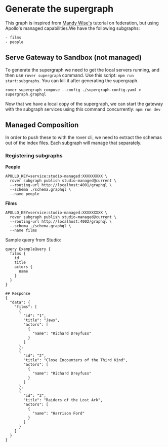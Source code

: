 # Generate the supergraph

This graph is inspired from [Mandy Wise's][1] tutorial on federation, but using Apollo's managed capabilities.We have the following subgraphs:

```
- films
- people
```

## Serve Gateway to Sandbox (not managed)

To generate the supergraph we need to get the local servers running, and then use `rover supergraph` command. Use this script: `npm run start:subgraphs`. You can kill it after generating the supergraph. 

```
rover supergraph compose --config ./supergraph-config.yaml > supergraph.graphql
```

Now that we have a local copy of the supergraph, we can start the gateway with the subgraph services using this command concurrently: `npm run dev`

## Managed Composition

In order to push these to with the rover cli, we need to extract the schemas out of the index files. Each subgraph will manage that separately.

### Registering subgraphs

**People**

```
APOLLO_KEY=service:studio-managed:XXXXXXXXX \
  rover subgraph publish studio-managed@current \
  --routing-url http://localhost:4001/graphql \
  --schema ./schema.graphql \
  --name people
```

**Films**

```
APOLLO_KEY=service:studio-managed:XXXXXXXXX \
  rover subgraph publish studio-managed@current \
  --routing-url http://localhost:4002/graphql \
  --schema ./schema.graphql \
  --name films
```

Sample query from Studio:

```
query ExampleQuery {
  films {
    id
    title
    actors {
      name
    }
  }
}

## Response
{
  "data": {
    "films": [
      {
        "id": "1",
        "title": "Jaws",
        "actors": [
          {
            "name": "Richard Dreyfuss"
          }
        ]
      },
      {
        "id": "2",
        "title": "Close Encounters of the Third Kind",
        "actors": [
          {
            "name": "Richard Dreyfuss"
          }
        ]
      },
      {
        "id": "3",
        "title": "Raiders of the Lost Ark",
        "actors": [
          {
            "name": "Harrison Ford"
          }
        ]
      }
    ]
  }
}
```


[1]:https://dev.to/mandiwise/getting-started-with-apollo-federation-and-gateway-4739